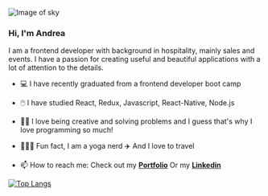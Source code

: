 ![Image of sky](https://media-exp1.licdn.com/dms/image/C4E16AQGAAqA2QLjCzA/profile-displaybackgroundimage-shrink_350_1400/0/1619448313032?e=1625702400&v=beta&t=EHlh7A5aEMEiKeaiStg9C-64_uLPjHVTxN_3mox1_tg)
### Hi, I'm Andrea

I am a frontend developer with background in hospitality, mainly sales and events. 
I have a passion for creating useful and beautiful applications with a lot of attention to the details. 

- 💻 I have recently graduated from a frontend developer boot camp 
- 🖱️ I have studied React, Redux, Javascript, React-Native, Node.js 
- 👩‍💻 I love being creative and solving problems and I guess that's why I love programming so much!
- 🧘🏻‍♀️ Fun fact, I am a yoga nerd  ✈️ And I love to travel

- 📫 How to reach me: 
  Check out my [__Portfolio__](https://www.andreaosmar.com/)
  Or my [__Linkedin__](https://www.linkedin.com/in/andrea-osmar/)
  
[![Top Langs](https://github-readme-stats.vercel.app/api/top-langs/?username=Andrea-Osmar&layout=compact)](https://github.com/Andrea-Osmar/github-readme-stats)
